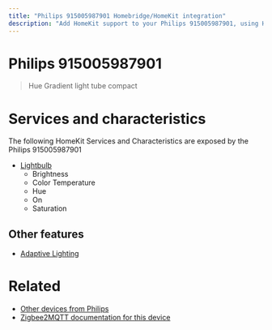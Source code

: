 ```yaml
---
title: "Philips 915005987901 Homebridge/HomeKit integration"
description: "Add HomeKit support to your Philips 915005987901, using Homebridge, Zigbee2MQTT and homebridge-z2m."
---
```

<!---
This file has been GENERATED using src/docgen/docgen.ts
DO NOT EDIT THIS FILE MANUALLY!
-->
# Philips 915005987901
> Hue Gradient light tube compact


# Services and characteristics
The following HomeKit Services and Characteristics are exposed by
the Philips 915005987901

* [Lightbulb](../../light.md)
  * Brightness
  * Color Temperature
  * Hue
  * On
  * Saturation

## Other features
* [Adaptive Lighting](../../light.md)

# Related
* [Other devices from Philips](../index.md#philips)
* [Zigbee2MQTT documentation for this device](https://www.zigbee2mqtt.io/devices/915005987901.html)